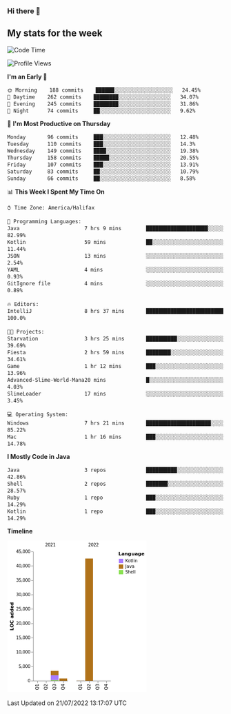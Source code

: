 ### Hi there 👋

## My stats for the week
<!--START_SECTION:waka-->
![Code Time](http://img.shields.io/badge/Code%20Time-321%20hrs%2054%20mins-blue)

![Profile Views](http://img.shields.io/badge/Profile%20Views-0-blue)

**I'm an Early 🐤** 

```text
🌞 Morning    188 commits    ██████░░░░░░░░░░░░░░░░░░░   24.45% 
🌆 Daytime    262 commits    ████████░░░░░░░░░░░░░░░░░   34.07% 
🌃 Evening    245 commits    ████████░░░░░░░░░░░░░░░░░   31.86% 
🌙 Night      74 commits     ██░░░░░░░░░░░░░░░░░░░░░░░   9.62%

```
📅 **I'm Most Productive on Thursday** 

```text
Monday       96 commits     ███░░░░░░░░░░░░░░░░░░░░░░   12.48% 
Tuesday      110 commits    ███░░░░░░░░░░░░░░░░░░░░░░   14.3% 
Wednesday    149 commits    ████░░░░░░░░░░░░░░░░░░░░░   19.38% 
Thursday     158 commits    █████░░░░░░░░░░░░░░░░░░░░   20.55% 
Friday       107 commits    ███░░░░░░░░░░░░░░░░░░░░░░   13.91% 
Saturday     83 commits     ██░░░░░░░░░░░░░░░░░░░░░░░   10.79% 
Sunday       66 commits     ██░░░░░░░░░░░░░░░░░░░░░░░   8.58%

```


📊 **This Week I Spent My Time On** 

```text
⌚︎ Time Zone: America/Halifax

💬 Programming Languages: 
Java                     7 hrs 9 mins        ████████████████████░░░░░   82.99% 
Kotlin                   59 mins             ██░░░░░░░░░░░░░░░░░░░░░░░   11.44% 
JSON                     13 mins             ░░░░░░░░░░░░░░░░░░░░░░░░░   2.54% 
YAML                     4 mins              ░░░░░░░░░░░░░░░░░░░░░░░░░   0.93% 
GitIgnore file           4 mins              ░░░░░░░░░░░░░░░░░░░░░░░░░   0.89%

🔥 Editors: 
IntelliJ                 8 hrs 37 mins       █████████████████████████   100.0%

🐱‍💻 Projects: 
Starvation               3 hrs 25 mins       ██████████░░░░░░░░░░░░░░░   39.69% 
Fiesta                   2 hrs 59 mins       ████████░░░░░░░░░░░░░░░░░   34.61% 
Game                     1 hr 12 mins        ███░░░░░░░░░░░░░░░░░░░░░░   13.96% 
Advanced-Slime-World-Mana20 mins             █░░░░░░░░░░░░░░░░░░░░░░░░   4.03% 
SlimeLoader              17 mins             ░░░░░░░░░░░░░░░░░░░░░░░░░   3.45%

💻 Operating System: 
Windows                  7 hrs 21 mins       █████████████████████░░░░   85.22% 
Mac                      1 hr 16 mins        ███░░░░░░░░░░░░░░░░░░░░░░   14.78%

```

**I Mostly Code in Java** 

```text
Java                     3 repos             ██████████░░░░░░░░░░░░░░░   42.86% 
Shell                    2 repos             ███████░░░░░░░░░░░░░░░░░░   28.57% 
Ruby                     1 repo              ███░░░░░░░░░░░░░░░░░░░░░░   14.29% 
Kotlin                   1 repo              ███░░░░░░░░░░░░░░░░░░░░░░   14.29%

```


**Timeline**

![Chart not found](https://raw.githubusercontent.com/lyndseyy/lyndseyy/main/charts/bar_graph.png) 


 Last Updated on 21/07/2022 13:17:07 UTC
<!--END_SECTION:waka-->